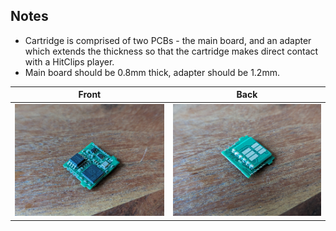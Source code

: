 ## Notes
* Cartridge is comprised of two PCBs - the main board, and an adapter which extends the thickness so that the cartridge makes direct contact with a HitClips player.
* Main board should be 0.8mm thick, adapter should be 1.2mm.

Front        |  Back
:-------------------------:|:-------------------------:
![](v3_photo_front.jpg)  |  ![](v3_photo_back.jpg)